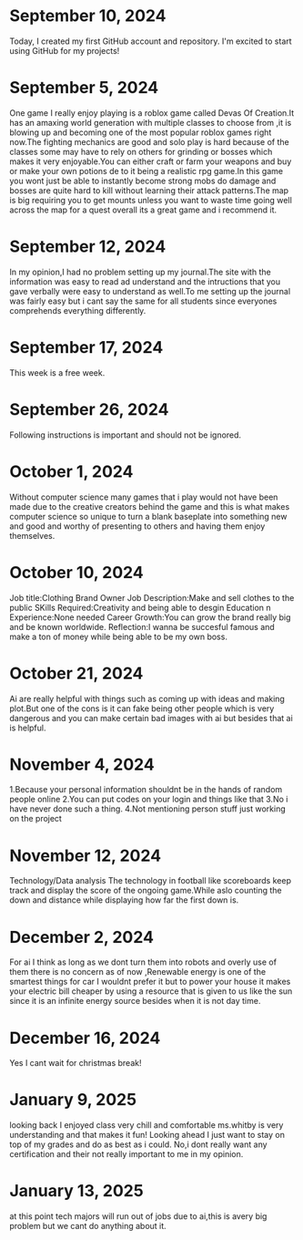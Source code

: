 # September 10, 2024

Today, I created my first GitHub account and repository. I'm excited to start using GitHub for my projects!

# September 5, 2024

One game I really enjoy playing is a roblox game called Devas Of Creation.It has an amaxing world generation with multiple classes to choose from ,it is blowing up and becoming one of the most popular roblox games right now.The fighting mechanics are good and solo play is hard because of the classes some may have to rely on others for grinding or bosses which makes it very enjoyable.You can either craft or farm your weapons and buy or make your own potions de to it being a realistic rpg game.In this game you wont just be able to instantly become strong mobs do damage and bosses are quite hard to kill without learning their attack patterns.The map is big requiring you to get mounts unless you want to waste time going well across the map for a quest overall its a great game and i recommend it.

# September 12, 2024

In my opinion,I had no problem setting up my journal.The site with the information was easy to read ad understand and the intructions that you gave verbally were easy to understand as well.To me setting up the journal was fairly easy but i cant say the same for all students since everyones comprehends everything differently.

# September 17, 2024

This week is a free week.

# September 26, 2024

Following instructions is important and should not be ignored.

# October 1, 2024

Without computer science many games that i play would not have been made due to the creative creators behind the game and this is what makes computer science so unique to turn a blank baseplate into something new and good and worthy of presenting to others and having them enjoy themselves.

# October 10, 2024

Job title:Clothing Brand Owner
Job Description:Make and sell clothes to the public
SKills Required:Creativity and being able to desgin
Education n Experience:None needed
Career Growth:You can grow the brand really big and be known worldwide.
Reflection:I wanna be succesful famous and make a ton of money while being able to be my own boss.

# October 21, 2024

Ai are really helpful with things such as coming up with ideas and making plot.But one of the cons is it can fake being other people which is very dangerous and you can make certain bad images with ai but besides that ai is helpful.

# November 4, 2024

1.Because your personal information shouldnt be in the hands of random people online
2.You can put codes on your login and things like that
3.No i have never done such a thing.
4.Not mentioning person stuff just working on the project

# November 12, 2024

Technology/Data analysis
The technology in football like scoreboards keep track and display the score of the ongoing game.While aslo counting the down and distance while displaying how far the first down is.

# December 2, 2024

For ai I think as long as we dont turn them into robots and overly use of them there is no concern as of now ,Renewable energy is one of the smartest things for car I wouldnt prefer it but to power your house it makes your electric bill cheaper by using a resource that is given to us like the sun since it is an infinite energy source besides when it is not day time.

# December 16, 2024

Yes I cant wait for christmas break!

# January 9, 2025

looking back I enjoyed class very chill and comfortable ms.whitby is very understanding and that makes it fun!
Looking ahead I just want to stay on top of my grades and do as best as i could.
No,i dont really want any certification and their not really important to me in my opinion.

# January 13, 2025

at this point tech majors will run out of jobs due to ai,this is avery big problem but we cant do anything about it.
